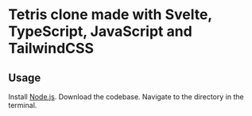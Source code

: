 # Tetris clone made with Svelte, TypeScript, JavaScript and TailwindCSS

## Usage
Install [Node.js](https://nodejs.org/en).
Download the codebase.
Navigate to the directory in the terminal.
